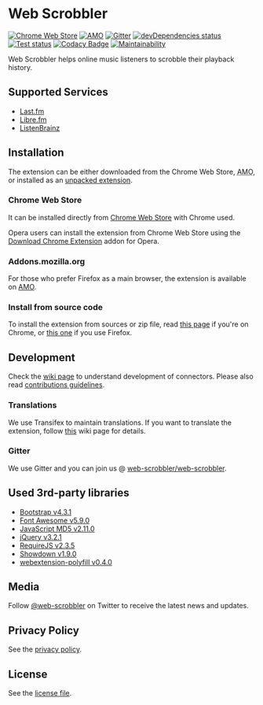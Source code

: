 # Web Scrobbler

[![Chrome Web Store][WebStoreBadge]][WebStore]
[![AMO][AmoBadge]][Amo]
[![Gitter][GitterBadge]][Gitter]
[![devDependencies status][DavidDmBadge]][DavidDm]
[![Test status][GitHubActionsBadge]][GitHubActions]
[![Codacy Badge][CodacyBadge]][Codacy]
[![Maintainability][CodeClimateBadge]][CodeClimate]

Web Scrobbler helps online music listeners to scrobble their playback history.

## Supported Services

-   [Last.fm][LastFm]
-   [Libre.fm][LibreFm]
-   [ListenBrainz][ListenBrainz]

## Installation

The extension can be either downloaded from the Chrome Web Store, <abbr title="addons.mozilla.org">AMO</abbr>, or installed as an [unpacked extension][DocsUnpacked].

### Chrome Web Store

It can be installed directly from [Chrome Web Store][WebStore] with Chrome used.

Opera users can install the extension from Chrome Web Store using the [Download Chrome Extension][DownloadChromeExt] addon for Opera.

### Addons.mozilla.org

For those who prefer Firefox as a main browser, the extension is available on [AMO][Amo].

### Install from source code

To install the extension from sources or zip file, read [this page][WikiUnpacked] if you're on Chrome, or [this one][WikiTempAddon] if you use Firefox.

## Development

Check the [wiki page][WikiDev] to understand development of connectors. Please also read [contributions guidelines][Contributing].

### Translations

We use Transifex to maintain translations. If you want to translate the extension, follow [this][Translations] wiki page for details.

### Gitter

We use Gitter and you can join us @ [web-scrobbler/web-scrobbler][Gitter].

## Used 3rd-party libraries

-   [Bootstrap v4.3.1][Bootstrap]
-   [Font Awesome v5.9.0][FontAwesome]
-   [JavaScript MD5 v2.11.0][JavaScriptMd5]
-   [jQuery v3.2.1][jQuery]
-   [RequireJS v2.3.5][RequireJs]
-   [Showdown v1.9.0][Showdown]
-   [webextension-polyfill v0.4.0][WebextPolyfill]

## Media

Follow [@web-scrobbler][Twitter] on Twitter to receive the latest news and updates.

## Privacy Policy

See the [privacy policy][Privacy].

## License

See the [license file][License].

<!-- Badges -->
[AmoBadge]: https://img.shields.io/amo/v/web-scrobbler.svg
[CodacyBadge]: https://api.codacy.com/project/badge/Grade/bb2841f875014aaea6a354da6c96bdee
[CodeClimateBadge]: https://api.codeclimate.com/v1/badges/be3a9f3b266d8a68e1d9/maintainability
[DavidDmBadge]: https://david-dm.org/web-scrobbler/web-scrobbler/dev-status.svg
[GitHubActionsBadge]: https://github.com/web-scrobbler/web-scrobbler/workflows/test/badge.svg
[GitterBadge]: https://badges.gitter.im/Join%20Chat.svg
[WebStoreBadge]: https://img.shields.io/chrome-web-store/v/hhinaapppaileiechjoiifaancjggfjm.svg

<!-- Dependencies -->
[Bootstrap]: https://github.com/twbs/bootstrap/releases/download/v4.3.1/bootstrap-4.3.1-dist.zip
[FontAwesome]: https://use.fontawesome.com/releases/v5.9.0/fontawesome-free-5.9.0-web.zip
[JavaScriptMd5]: https://github.com/blueimp/JavaScript-MD5/archive/v2.11.0.zip
[jQuery]: http://code.jquery.com/jquery-3.2.1.min.js
[RequireJs]: http://requirejs.org/docs/release/2.3.6/minified/require.js
[Showdown]: https://github.com/showdownjs/showdown/archive/1.9.0.zip
[WebextPolyfill]: https://unpkg.com/webextension-polyfill@0.4.0/dist/

<!-- Docs -->
[Contributing]: https://github.com/web-scrobbler/web-scrobbler/blob/master/.github/CONTRIBUTING.md
[DocsUnpacked]: https://developer.chrome.com/extensions/getstarted#unpacked
[License]: https://github.com/web-scrobbler/web-scrobbler/blob/master/LICENSE.md
[Privacy]: https://github.com/web-scrobbler/web-scrobbler/blob/master/src/_locales/en/privacy.md
[Translations]: https://github.com/web-scrobbler/web-scrobbler/wiki/Translate-the-extension

<!-- Download -->
[WebStore]: https://chrome.google.com/webstore/detail/lastfm-scrobbler/hhinaapppaileiechjoiifaancjggfjm
[Amo]: https://addons.mozilla.org/en-US/firefox/addon/web-scrobbler/

<!-- Other -->
[DownloadChromeExt]: https://addons.opera.com/extensions/details/app_id/kipjbhgniklcnglfaldilecjomjaddfi

<!-- Related pages -->
[Codacy]: https://app.codacy.com/project/web-scrobbler/web-scrobbler/dashboard
[CodeClimate]: https://codeclimate.com/github/web-scrobbler/web-scrobbler/maintainability
[DavidDm]: https://david-dm.org/web-scrobbler/web-scrobbler?type=dev
[GitHubActions]: https://github.com/web-scrobbler/web-scrobbler/actions
[Gitter]: https://gitter.im/david-sabata/web-scrobbler
[Twitter]: https://twitter.com/web_scrobbler

<!-- Services -->
[LastFm]: http://www.last.fm/
[LibreFm]: https://libre.fm/
[ListenBrainz]: https://listenbrainz.org/

<!-- Wiki pages -->
[WikiDev]: https://github.com/web-scrobbler/web-scrobbler/wiki/Connectors-development
[WikiTempAddon]: https://github.com/web-scrobbler/web-scrobbler/wiki/Install-a-temporary-add-on
[WikiUnpacked]: https://github.com/web-scrobbler/web-scrobbler/wiki/Install-an-unpacked-extension
